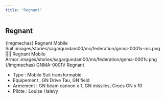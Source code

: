 ```yaml
---
title: "Regnant"
---
```


Regnant
-------

{imgmechas}
Regnant Mobile Suit::images/stories/saga/gundam00/ms/federation/gnma-0001v-ms.png
||||
Regnant Mobile Armor::images/stories/saga/gundam00/ms/federation/gnma-0001v.png
{/imgmechas}
GNMA-0001V Regnant


* Type : Mobile Suit transformable
* Equipement : GN Drive Tau, GN field
* Armement : GN beam cannon x 1, GN missiles, Crocs GN x 10
* Pilote : Louise Halevy


 

